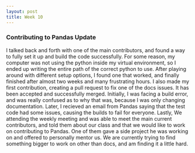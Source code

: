 ```yaml
---
layout: post
title: Week 10
---
```



### Contributing to Pandas Update
I talked back and forth with one of the main contributors, and found a way to fully set it up and build the code successfully. For some reason, my computer was not using the python inside my virtual environment, so I ended up writing the entire path of the correct python to use. After playing around with different setup options, I found one that worked, and finally finished after almost two weeks and many frustrating hours. I also made my first contribution, creating a pull request to fix one of the docs issues. It has been accepted and successfully merged. Initially, I was facing a build error, and was really confused as to why that was, because I was only changing documentation. <!--more--> Later, I recieved an email from Pandas saying that the test code had some issues, causing the builds to fail for everyone. Lastly, We attending the weekly meeting and was able to meet the main current contributors, and told them about our class and that we would like to work on contributing to Pandas. One of them gave a side project he was working on and offered to personally mentor us. We are currently trying to find something bigger to work on other than docs, and am finding it a little hard.

